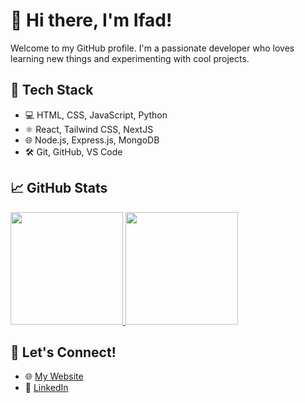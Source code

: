 # 👋 Hi there, I'm Ifad!

Welcome to my GitHub profile. I'm a passionate developer who loves learning new things and experimenting with cool projects.

## 🚀 Tech Stack

- 💻 HTML, CSS, JavaScript, Python  
- ⚛️ React, Tailwind CSS, NextJS
- 🌐 Node.js, Express.js, MongoDB  
- 🛠️ Git, GitHub, VS Code

## 📈 GitHub Stats

<p align="left">
<a href="https://github.com/Dhlih">
  <img height="180em" src="https://github-readme-stats-eight-theta.vercel.app/api?username=Dhlih&show_icons=true&theme=algolia&include_all_commits=true&count_private=true"/>
  <img height="180em" src="https://github-readme-stats-eight-theta.vercel.app/api/top-langs/?username=Dhlih&layout=compact&theme=algolia"/>
</a>
</p>

## 🔗 Let's Connect!

- 🌐 [My Website](https://ifadyusuf.vercel.app)  
- 💼 [LinkedIn](https://www.linkedin.com/in/yusuf-fadhlih-firmansyah)


